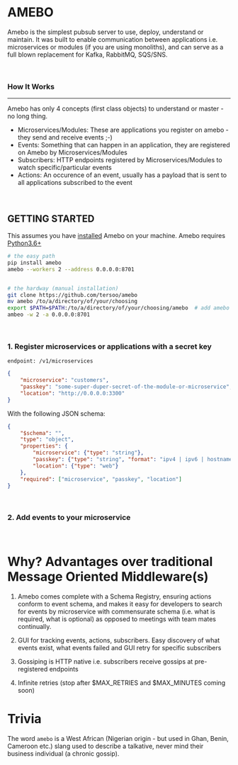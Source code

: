 # AMEBO

Amebo is the simplest pubsub server to use, deploy, understand or maintain. It was
built to enable communication between applications i.e. microservices or
modules (if you are using monoliths), and can
serve as a full blown replacement for Kafka, RabbitMQ, SQS/SNS.

&nbsp;

### How It Works
-----------------

Amebo has only 4 concepts (first class objects) to understand or master - no long thing.
- Microservices/Modules: These are applications you register on amebo - they send and receive events ;-)
- Events: Something that can happen in an application, they are registered on Amebo by Microservices/Modules
- Subscribers: HTTP endpoints registered by Microservices/Modules to watch specific/particular events
- Actions: An occurence of an event, usually has a payload that is sent to all applications subscribed to the event

&nbsp;


## GETTING STARTED
This assumes you have [installed](https://github.com/tersoo/amebo) Amebo on your machine. Amebo requires [Python3.6+](https://www.python.org/downloads)
```sh
# the easy path
pip install amebo
amebo --workers 2 --address 0.0.0.0:8701


# the hardway (manual installation)
git clone https://github.com/tersoo/amebo
mv amebo /to/a/directory/of/your/choosing
export $PATH=$PATH:/to/a/directory/of/your/choosing/amebo  # add amebo location to your path
ambeo -w 2 -a 0.0.0.0:8701
```

&nbsp;

### 1. Register microservices or applications with a secret key

`endpoint: /v1/microservices`
```json
{
    "microservice": "customers",
    "passkey": "some-super-duper-secret-of-the-module-or-microservice",
    "location": "http://0.0.0.0:3300"
}
```

With the following JSON schema:

```json
{
    "$schema": "",
    "type": "object",
    "properties": {
        "microservice": {"type": "string"},
        "passkey": {"type": "string", "format": "ipv4 | ipv6 | hostname | idn-hostname"},
        "location": {"type": "web"}
    },
    "required": ["microservice", "passkey", "location"]
}
```
&nbsp;

### 2. Add events to your microservice

&nbsp;

# Why? Advantages over traditional Message Oriented Middleware(s)

1. Amebo comes complete with a Schema Registry, ensuring actions conform to event schema, and makes it easy for developers to search for events by
    microservice with commensurate schema (i.e. what is required, what is optional) as opposed to meetings with team mates continually.

1. GUI for tracking events, actions, subscribers. Easy discovery of what events exist, what events failed and GUI retry for specific subscribers

1. Gossiping is HTTP native i.e. subscribers receive gossips at pre-registered endpoints

1. Infinite retries (stop after $MAX_RETRIES and $MAX_MINUTES coming soon)


# Trivia

The word `amebo` is a West African (Nigerian origin - but used in Ghan, Benin, Cameroon etc.) slang used to describe a talkative, never mind their business individual (a chronic gossip).
